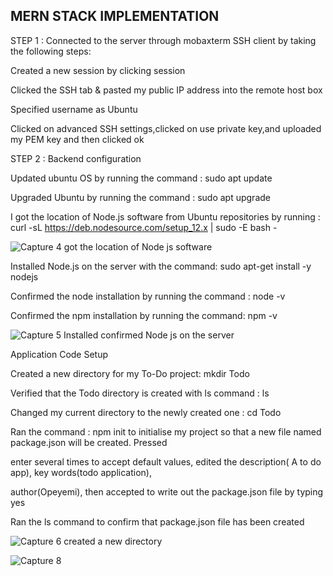 ## MERN STACK IMPLEMENTATION


   STEP 1 : Connected to the server through mobaxterm SSH client by taking the following steps: 
        
   Created a new session by clicking session
        
   Clicked the SSH tab & pasted my public IP address into the remote host box
         
   Specified username as Ubuntu
        
   Clicked on advanced SSH settings,clicked on use private key,and uploaded my PEM key and then clicked ok
        
        

 STEP 2 : Backend configuration 

 Updated ubuntu OS by running the command : sudo apt update
          
 Upgraded Ubuntu by running the command :  sudo apt upgrade
          
 I got the location of Node.js software from Ubuntu repositories by running : curl -sL https://deb.nodesource.com/setup_12.x | sudo -E bash -
 
 ![Capture 4 got the location of Node js software](https://user-images.githubusercontent.com/92916632/141571222-e7af3bcf-561d-4235-a643-42e9e1d572bf.PNG)
 
 Installed Node.js on the server with the command: sudo apt-get install -y nodejs
 
 Confirmed the node installation by running the command : node -v
 
 Confirmed the npm installation by running the command: npm -v
 
 ![Capture 5 Installed   confirmed Node js on the server](https://user-images.githubusercontent.com/92916632/141573327-91a873d8-6656-4375-a52a-d48df3c4f398.PNG)
 
 
 



Application Code Setup

Created a new directory for my To-Do project: mkdir Todo 

Verified that the Todo directory is created with ls command : ls

Changed my current directory to the newly created one : cd Todo

Ran the command :  npm init to initialise my project so that a new file named package.json will be created. Pressed 

enter several times to accept default values, edited the description( A to do app), key words(todo application),

author(Opeyemi), then accepted to write out the package.json file by typing yes

Ran the ls command to confirm that package.json file has been created


![Capture 6 created a new directory](https://user-images.githubusercontent.com/92916632/141576868-e78f68f2-f87b-4b3c-86b8-c09f34e654af.PNG)


![Capture 8](https://user-images.githubusercontent.com/92916632/141594996-efc0a1c8-6d8d-4494-80aa-055762a4e9ee.PNG)


        
        
